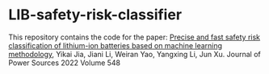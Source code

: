 # LIB-safety-risk-classifier

This repository contains the code for the paper:
[Precise and fast safety risk classification of lithium-ion batteries based on machine learning methodology](https://doi.org/10.1016/j.jpowsour.2022.232064), Yikai Jia, Jiani Li, Weiran Yao, Yangxing Li, Jun Xu. Journal of Power Sources 2022 Volume 548

